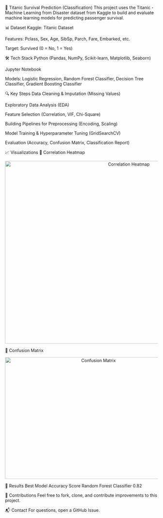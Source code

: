🚢 Titanic Survival Prediction (Classification)
This project uses the Titanic - Machine Learning from Disaster dataset from Kaggle to build and evaluate machine learning models for predicting passenger survival.

📊 Dataset
Kaggle: Titanic Dataset

Features: Pclass, Sex, Age, SibSp, Parch, Fare, Embarked, etc.

Target: Survived (0 = No, 1 = Yes)

🛠️ Tech Stack
Python (Pandas, NumPy, Scikit-learn, Matplotlib, Seaborn)

Jupyter Notebook

Models: Logistic Regression, Random Forest Classifier, Decision Tree Classifier, Gradient Boosting Classifier

🔍 Key Steps
Data Cleaning & Imputation (Missing Values)

Exploratory Data Analysis (EDA)

Feature Selection (Correlation, VIF, Chi-Square)

Building Pipelines for Preprocessing (Encoding, Scaling)

Model Training & Hyperparameter Tuning (GridSearchCV)

Evaluation (Accuracy, Confusion Matrix, Classification Report)

📈 Visualizations
🔹 Correlation Heatmap

<p align="center"> <img width="800" height="600" alt="Correlation Heatmap" src="https://github.com/user-attachments/assets/your-image-link" /> </p>
🔹 Confusion Matrix
<p align="center"> <img width="600" height="400" alt="Confusion Matrix" src="https://github.com/user-attachments/assets/your-image-link" /> </p>
🚀 Results
Best Model	Accuracy Score
Random Forest Classifier	0.82

🤝 Contributions
Feel free to fork, clone, and contribute improvements to this project.

📬 Contact
For questions, open a GitHub Issue.


